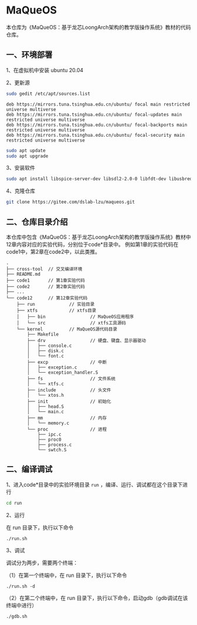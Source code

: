 # MaQueOS

本仓库为《MaQueOS：基于龙芯LoongArch架构的教学版操作系统》教材的代码仓库。

## 一、环境部署

1、在虚拟机中安装 ubuntu 20.04

2、更新源

```bash
sudo gedit /etc/apt/sources.list
```

```
deb https://mirrors.tuna.tsinghua.edu.cn/ubuntu/ focal main restricted universe multiverse
deb https://mirrors.tuna.tsinghua.edu.cn/ubuntu/ focal-updates main restricted universe multiverse
deb https://mirrors.tuna.tsinghua.edu.cn/ubuntu/ focal-backports main restricted universe multiverse
deb https://mirrors.tuna.tsinghua.edu.cn/ubuntu/ focal-security main restricted universe multiverse
```

```bash
sudo apt update
sudo apt upgrade
```

3、安装软件

```bash
sudo apt install libspice-server-dev libsdl2-2.0-0 libfdt-dev libusbredirparser-dev libfuse3-dev libcurl4 build-essential gcc-multilib libpython2.7 git
```

4、克隆仓库

```bash
git clone https://gitee.com/dslab-lzu/maqueos.git
```

## 二、仓库目录介绍

本仓库中包含《MaQueOS：基于龙芯LoongArch架构的教学版操作系统》教材中12章内容对应的实验代码，分别位于code*目录中。
例如第1章的实验代码在code1中，第2章在code2中，以此类推。

```
.
├── cross-tool  // 交叉编译环境
├── README.md
├── code1       // 第1章实验代码
├── code2       // 第2章实验代码
├── ...
└── code12      // 第12章实验代码
    ├── run             // 实验目录
    ├── xtfs            // xtfs目录
    │   ├── bin                 // MaQueOS应用程序
    │   └── src                 // xtfs工具源码
    └── kernel          // MaQueOS源代码目录
        ├── Makefile
        ├── drv                 // 硬盘、键盘、显示器驱动
        │   ├── console.c
        │   ├── disk.c
        │   └── font.c
        ├── excp                // 中断
        │   ├── exception.c
        │   └── exception_handler.S
        ├── fs                  // 文件系统
        │   └── xtfs.c
        ├── include             // 头文件
        │   └── xtos.h
        ├── init                // 初始化
        │   ├── head.S
        │   └── main.c
        ├── mm                  // 内存
        │   └── memory.c
        └── proc                // 进程
            ├── ipc.c
            ├── proc0
            ├── process.c
            └── swtch.S
```

## 二、编译调试

1、进入code*目录中的实验环境目录 `run` ，编译、运行、调试都在这个目录下进行

```bash
cd run
```

2、运行

在 run 目录下，执行以下命令

```
./run.sh
```

3、调试

调试分为两步，需要两个终端：

（1）在第一个终端中，在 run 目录下，执行以下命令

```
./run.sh -d
```

（2）在第二个终端中，在 run 目录下，执行以下命令，启动gdb（gdb调试在该终端中进行）

```
./gdb.sh
```

